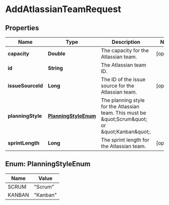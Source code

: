 

# AddAtlassianTeamRequest


## Properties

| Name | Type | Description | Notes |
|------------ | ------------- | ------------- | -------------|
|**capacity** | **Double** | The capacity for the Atlassian team. |  [optional] |
|**id** | **String** | The Atlassian team ID. |  |
|**issueSourceId** | **Long** | The ID of the issue source for the Atlassian team. |  [optional] |
|**planningStyle** | [**PlanningStyleEnum**](#PlanningStyleEnum) | The planning style for the Atlassian team. This must be \&quot;Scrum\&quot; or \&quot;Kanban\&quot;. |  |
|**sprintLength** | **Long** | The sprint length for the Atlassian team. |  [optional] |



## Enum: PlanningStyleEnum

| Name | Value |
|---- | -----|
| SCRUM | &quot;Scrum&quot; |
| KANBAN | &quot;Kanban&quot; |



